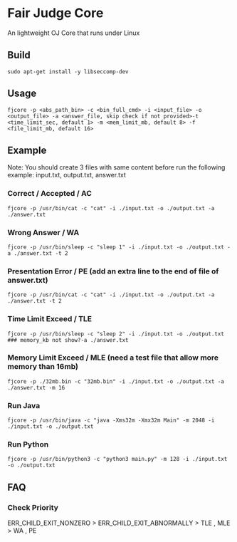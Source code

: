 # Fair Judge Core
An lightweight OJ Core that runs under Linux

## Build
```
sudo apt-get install -y libseccomp-dev

```

## Usage
```
fjcore -p <abs_path_bin> -c <bin_full_cmd> -i <input_file> -o <output_file> -a <answer_file, skip check if not provided>-t <time_limit_sec, default 1> -m <mem_limit_mb, default 8> -f <file_limit_mb, default 16>
```

## Example
Note: You should create 3 files with same content before run the following example: input.txt, output.txt, answer.txt
### Correct / Accepted / AC
```
fjcore -p /usr/bin/cat -c "cat" -i ./input.txt -o ./output.txt -a ./answer.txt
```
### Wrong Answer / WA
```
fjcore -p /usr/bin/sleep -c "sleep 1" -i ./input.txt -o ./output.txt -a ./answer.txt -t 2
```
### Presentation Error / PE (add an extra line to the end of file of answer.txt)
```
fjcore -p /usr/bin/cat -c "cat" -i ./input.txt -o ./output.txt -a ./answer.txt -t 2
```
### Time Limit Exceed / TLE
```
fjcore -p /usr/bin/sleep -c "sleep 2" -i ./input.txt -o ./output.txt ### memory_kb not show?-a ./answer.txt
```
### Memory Limit Exceed / MLE (need a test file that allow more memory than 16mb)
```
fjcore -p ./32mb.bin -c "32mb.bin" -i ./input.txt -o ./output.txt -a ./answer.txt -m 16
```
### Run Java
```
fjcore -p /usr/bin/java -c "java -Xms32m -Xmx32m Main" -m 2048 -i ./input.txt -o ./output.txt
```
### Run Python
```
fjcore -p /usr/bin/python3 -c "python3 main.py" -m 128 -i ./input.txt -o ./output.txt
```
## FAQ
### Check Priority
ERR_CHILD_EXIT_NONZERO > ERR_CHILD_EXIT_ABNORMALLY > TLE , MLE > WA , PE
